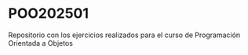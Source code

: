 # POO202501
Repositorio con los ejercicios realizados para el curso de Programación Orientada a Objetos
